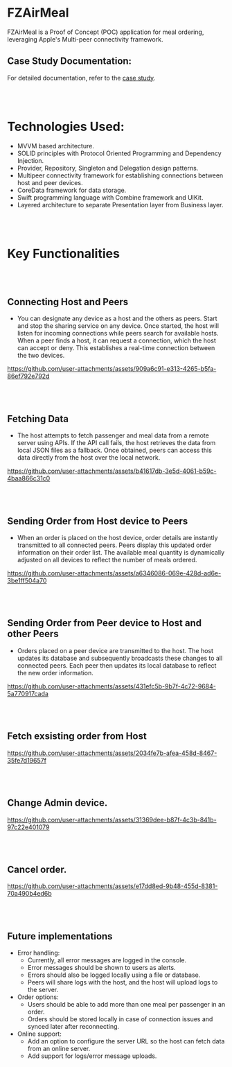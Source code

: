 
# FZAirMeal
FZAirMeal is a Proof of Concept (POC) application for meal ordering, leveraging Apple's Multi-peer connectivity framework.<br>
## Case Study Documentation: 
For detailed documentation, refer to the [case study](https://docs.google.com/document/d/1ZbVjy8rZb3_XCzA05dnZeMYzEHVSffeRITkenvKjK4c/edit?usp=sharing).

<br><br>
# Technologies Used:
- MVVM based architecture.
- SOLID principles with Protocol Oriented Programming and Dependency Injection.
- Provider, Repository, Singleton and Delegation design patterns.
- Multipeer connectivity framework for establishing connections between host and peer devices.
- CoreData framework for data storage.
- Swift programming language with Combine framework and UIKit.
- Layered architecture to separate Presentation layer from Business layer.
  
<br><br>
# Key Functionalities
<br><br>
## Connecting Host and Peers
- You can designate any device as a host and the others as peers. Start and stop the sharing service on any device. Once started, the host will listen for incoming connections while peers search for available hosts. When a peer finds a host, it can request a connection, which the host can accept or deny. This establishes a real-time connection between the two devices.
  
https://github.com/user-attachments/assets/909a6c91-e313-4265-b5fa-86ef792e792d

<br><br>
## Fetching Data
- The host attempts to fetch passenger and meal data from a remote server using APIs. If the API call fails, the host retrieves the data from local JSON files as a fallback. Once obtained, peers can access this data directly from the host over the local network.
  
https://github.com/user-attachments/assets/b41617db-3e5d-4061-b59c-4baa866c31c0

<br><br>
## Sending Order from Host device to Peers
- When an order is placed on the host device, order details are instantly transmitted to all connected peers. Peers display this updated order information on their order list. The available meal quantity is dynamically adjusted on all devices to reflect the number of meals ordered.

https://github.com/user-attachments/assets/a6346086-069e-428d-ad6e-3be1ff504a70

<br><br>
## Sending Order from Peer device to Host and other Peers
- Orders placed on a peer device are transmitted to the host. The host updates its database and subsequently broadcasts these changes to all connected peers. Each peer then updates its local database to reflect the new order information.

https://github.com/user-attachments/assets/431efc5b-9b7f-4c72-9684-5a770917cada

<br><br>
## Fetch exsisting order from Host
https://github.com/user-attachments/assets/2034fe7b-afea-458d-8467-35fe7d19657f

<br><br>
## Change Admin device.
https://github.com/user-attachments/assets/31369dee-b87f-4c3b-841b-97c22e401079

<br><br>
## Cancel order.
https://github.com/user-attachments/assets/e17dd8ed-9b48-455d-8381-70a490b4ed6b

<br><br>
## Future implementations
- Error handling:
  - Currently, all error messages are logged in the console.
  - Error messages should be shown to users as alerts.
  - Errors should also be logged locally using a file or database.
  - Peers will share logs with the host, and the host will upload logs to the server.
- Order options:
  - Users should be able to add more than one meal per passenger in an order.
  - Orders should be stored locally in case of connection issues and synced later after reconnecting.
- Online support:
  - Add an option to configure the server URL so the host can fetch data from an online server.
  - Add support for logs/error message uploads.

 
